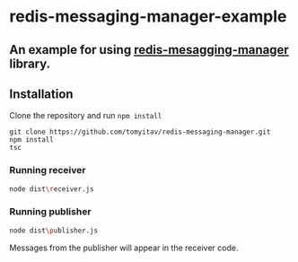 # redis-messaging-manager-example

## An example for using [redis-mesagging-manager](https://github.com/tomyitav/redis-messaging-manager) library.

## Installation

Clone the repository and run `npm install`

```
git clone https://github.com/tomyitav/redis-messaging-manager.git
npm install
tsc
```

### Running receiver

```bash
node dist\receiver.js
```

### Running publisher

```bash
node dist\publisher.js
```

Messages from the publisher will appear in the receiver code.